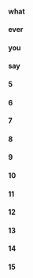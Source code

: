 #### what
#### ever
#### you
#### say
#### 5
#### 6
#### 7
#### 8
#### 9
#### 10
#### 11
#### 12
#### 13
#### 14
#### 15
